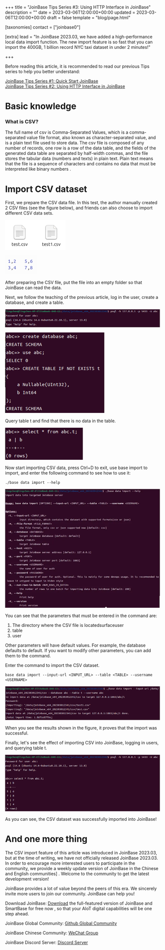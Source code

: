 +++
title = "JoinBase Tips Series #3: Using HTTP Interface in JoinBase"
description = ""
date = 2023-03-06T12:00:00+00:00
updated = 2023-03-06T12:00:00+00:00
draft = false
template = "blog/page.html"

[taxonomies]
contact = ["joinbase0"]

[extra]
lead = "In JoinBase 2023.03, we have added a high-performance local data import function. The new import feature is so fast that you can import the 400GB, 1 billion record NYC taxi dataset in under 2 minutes!"

+++

Before reading this article, it is recommended to read our previous Tips series to help you better understand:

[JoinBase Tips Series #1: Quick Start JoinBase](https://joinbase.io/blog/tips-1/)\
[JoinBase Tips Series #2: Using HTTP Interface in JoinBase](https://joinbase.io/blog/tips-2/)

# Basic knowledge

### What is CSV?

The full name of csv is Comma-Separated Values, which is a comma-separated value file format, also known as character-separated value, and is a plain text file used to store data. The csv file is composed of any number of records, one row is a row of the data table, and the fields of the generated data table are separated by half-width commas, and the file stores the tabular data (numbers and texts) in plain text. Plain text means that the file is a sequence of characters and contains no data that must be interpreted like binary numbers .

# Import CSV dataset

First, we prepare the CSV data file. In this test, the author manually created 2 CSV files (see the figure below), and friends can also choose to import different CSV data sets.

<div class="text-center">
<img src="/imgs/blog/tips_csv/test1.png" alt="test1" class="img-fluid">
<p align="center"><p/>
</div>

<div class="text-center">
<img src="/imgs/blog/tips_csv/test2.png" alt="test2" class="img-fluid">
<p align="center"><p/>
</div>

After preparing the CSV file, put the file into an empty folder so that JoinBase can read the data.

Next, we follow the teaching of the previous article, log in the user, create a database, and create a table.

<div class="text-center">
<img src="/imgs/blog/tips_csv/psql.png" alt="psql" class="img-fluid">
<p align="center"><p/>
</div>

<div class="text-center">
<img src="/imgs/blog/tips_csv/create.png" alt="create" class="img-fluid">
<p align="center"><p/>
</div>

Query table t and find that there is no data in the table.

<div class="text-center">
<img src="/imgs/blog/tips_csv/select.png" alt="select" class="img-fluid">
<p align="center"><p/>
</div>

Now start importing CSV data, press Ctrl+D to exit, use base import to import, and enter the following command to see how to use it:

```
./base data import --help
```

<div class="text-center">
<img src="/imgs/blog/tips_csv/help.png" alt="help" class="img-fluid">
<p align="center"><p/>
</div>

You can see that the parameters that must be entered in the command are:

1. The directory where the CSV file is locatedsurfaceuser
2. table
3. user

Other parameters will have default values. For example, the database defaults to default. If you want to modify other parameters, you can add them to the command.

Enter the command to import the CSV dataset.

```
base data import --input-url <INPUT_URL> --table <TABLE> --username <USERNAME>
```
<div class="text-center">
<img src="/imgs/blog/tips_csv/import.png" alt="import" class="img-fluid">
<p align="center"><p/>
</div>

When you see the results shown in the figure, it proves that the import was successful.

Finally, let's see the effect of importing CSV into JoinBase, logging in users, and querying table t.

<div class="text-center">
<img src="/imgs/blog/tips_csv/result.png" alt="result" class="img-fluid">
<p align="center"><p/>
</div>
As you can see, the CSV dataset was successfully imported into JoinBase!

# And one more thing

The CSV import feature of this article was introduced in JoinBase 2023.03, but at the time of writing, we have not officially released JoinBase 2023.03. In order to encourage more interested users to participate in the community, we provide a weekly update version of JoinBase in the Chinese and English communities] . Welcome to the community to get the latest development version!

JoinBase provides a lot of value beyond the peers of this era. We sincerely invite more users to join our community. JoinBase can help you!

Download JoinBase: [Download](https://joinbase.io/products/) the full-featured version of JoinBase and SmartBase for free now , so that your AIoT digital capabilities will be one step ahead.

JoinBase Global Community: [Github Global Community](https://joinbase.io/community/)

JoinBase Chinese Community: [WeChat Group](https://joinbase.io/community/)

JoinBase Discord Server: [Discord Server](https://discord.com/invite/sqX6vfnURj)